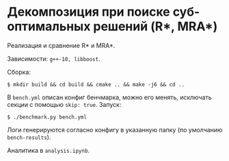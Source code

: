 # Декомпозиция при поиске суб-оптимальных решений (R*, MRA*)

Реализация и сравнение R* и MRA*.

Зависимости: `g++-10, libboost`.

Сборка:
```shell
$ mkdir build && cd build && cmake .. && make -j6 && cd ..
```

В `bench.yml` описан конфиг бенчмарка, можно его менять, исключать секции с помощью `skip: true`.
Запуск:
```shell
$ ./benchmark.py bench.yml
```

Логи генерируются согласно конфигу в указанную папку (по умолчанию `bench-results`).

Аналитика в `analysis.ipynb`.
